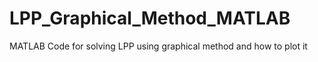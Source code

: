 # LPP_Graphical_Method_MATLAB
MATLAB Code for solving LPP using graphical method and how to plot it
